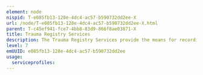 ```yaml
---
element: node
nispid: T-e085fb13-128e-4dc4-ac57-b590732dd2ee-X
url: /node/T-e085fb13-128e-4dc4-ac57-b590732dd2ee-X.html
parent: T-c45ef941-fce7-4bb8-83d9-866f8ae03871-X
title: Trauma Registry Services
description: The Trauma Registry Services provide the means for recording, management and retrieval of information about patients who have received treatment for trauma injuries for the purpose of deriving lessons learned and improving of patient treatment. Trauma injuries are sudden injuries caused by blunt force trauma to the body that require immediate medical attention, such as injuries sustained in explosions, car accidents, falls, and sports collisions or gun shots. Information managed by Trauma Registry Services typically includes  * The demographics of the patient. * The specific type of injury of the patient. * The treatment the patient received. * The length of hospitalization. * The outcome of the treatments.
level: 7
emUUID: e085fb13-128e-4dc4-ac57-b590732dd2ee
usage:
  serviceprofiles:
---
```

